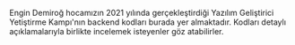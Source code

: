 Engin Demiroğ hocamızın 2021 yılında gerçekleştirdiği Yazılım Geliştirici Yetiştirme Kampı'nın backend kodları burada yer almaktadır. Kodları detaylı açıklamalarıyla birlikte incelemek isteyenler göz atabilirler.
